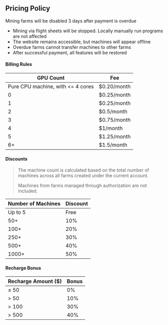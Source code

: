 ## Pricing Policy

Mining farms will be disabled 3 days after payment is overdue

- Mining via flight sheets will be stopped. Locally manually run programs are not affected  
- The website remains accessible, but machines will appear offline  
- Overdue farms cannot transfer machines to other farms  
- After successful payment, all features will be restored  


#### Billing Rules

| GPU Count                         | Fee         |
| --------------------------------- | ----------- |
| Pure CPU machine, with <= 4 cores | $0.20/month |
| 0                                 | $0.25/month |
| 1                                 | $0.25/month |
| 2                                 | $0.5/month  |
| 3                                 | $0.75/month |
| 4                                 | $1/month    |
| 5                                 | $1.25/month |
| 6+                                | $1.5/month  |

#### Discounts

> The machine count is calculated based on the total number of machines across all farms created under the current account.
>
> Machines from farms managed through authorization are not included.

| Number of Machines | Discount |
| ------------------ | -------- |
| Up to 5            | Free     |
| 50+                | 10%      |
| 100+               | 20%      |
| 250+               | 30%      |
| 500+               | 40%      |
| 1000+              | 50%      |


#### Recharge Bonus

| Recharge Amount ($) | Bonus |
| ------------------- | ----- |
| ≤ 50                | 0%    |
| > 50                | 10%   |
| > 100               | 30%   |
| > 500               | 40%   |
